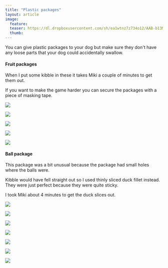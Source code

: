 ```yaml
---
title: "Plastic packages"
layout: article
image:
  feature:
  teaser: https://dl.dropboxusercontent.com/sh/ea1wtnz7z734o12/AAB-b13MaZxoIMLEiYY0xgAYa/aktivointi/muovipakkaukset/DS36413-800px.jpg
  thumb:
---
```


You can give plastic packages to your dog but make sure they don't have any loose parts that your dog could accidentally swallow.

#### Fruit packages

When I put some kibble in these it takes Miki a couple of minutes to get them out.

If you want to make the game harder you can secure the packages with a piece of masking tape.

[![](https://dl.dropboxusercontent.com/sh/ea1wtnz7z734o12/AACZoly8de36VSEy1Av2W3oUa/aktivointi/muovipakkaukset/DS36399-800px.jpg)](https://dl.dropboxusercontent.com/sh/ea1wtnz7z734o12/AAB5s9zEfpdK6acze0r-lrCza/aktivointi/muovipakkaukset/DS36399.jpg)

[![](https://dl.dropboxusercontent.com/sh/ea1wtnz7z734o12/AAD7VyfHOYzaiMGo2u1VMQgxa/aktivointi/muovipakkaukset/DS36397-800px.jpg)](https://dl.dropboxusercontent.com/sh/ea1wtnz7z734o12/AAD3aEmH-QixYeYPOj2-uTAKa/aktivointi/muovipakkaukset/DS36397.jpg)

[![](https://dl.dropboxusercontent.com/sh/ea1wtnz7z734o12/AACbcPUcenUcbuT-0mOA_QrQa/aktivointi/muovipakkaukset/DS36405-800px.jpg)](https://dl.dropboxusercontent.com/sh/ea1wtnz7z734o12/AAARMcd4SRSmueuIu8kVsJYJa/aktivointi/muovipakkaukset/DS36405.jpg)

[![](https://dl.dropboxusercontent.com/sh/ea1wtnz7z734o12/AAB-b13MaZxoIMLEiYY0xgAYa/aktivointi/muovipakkaukset/DS36413-800px.jpg)](https://dl.dropboxusercontent.com/sh/ea1wtnz7z734o12/AADKwj5f6-FgkL1LXQTVmEg9a/aktivointi/muovipakkaukset/DS36413.jpg)

[![](https://dl.dropboxusercontent.com/sh/ea1wtnz7z734o12/AAAqSrGcB-NsJcyHkY8V4SPRa/aktivointi/muovipakkaukset/DS36463-800px.jpg)](https://dl.dropboxusercontent.com/sh/ea1wtnz7z734o12/AAAlBdRc1lggT4x-xLjKbrGEa/aktivointi/muovipakkaukset/DS36463.jpg)

#### Ball package

This package was a bit unusual because the package had small holes where the balls were.

Kibble would have fell straight out so I used thinly sliced duck fillet instead. They were just perfect because they were quite sticky.

I took Miki about 4 minutes to get the duck slices out.

[![](https://dl.dropboxusercontent.com/sh/ea1wtnz7z734o12/AAACRZIPJ7dtCTzuoPSQN-Spa/aktivointi/muovipakkaukset/DS21987-800px.jpg)](https://dl.dropboxusercontent.com/sh/ea1wtnz7z734o12/AAATIBfcBT6wbi2jXFhX0NaJa/aktivointi/muovipakkaukset/DS21987.jpg)

[![](https://dl.dropboxusercontent.com/sh/ea1wtnz7z734o12/AACZYthyVXGMxp4eW_yHRMVUa/aktivointi/muovipakkaukset/DS22003-800px.jpg)](https://dl.dropboxusercontent.com/sh/ea1wtnz7z734o12/AAB-2EDvbwnGjqFq4pQJA1VMa/aktivointi/muovipakkaukset/DS22003.jpg)

[![](https://dl.dropboxusercontent.com/sh/ea1wtnz7z734o12/AACegc_j3l8YCbhExaRsns5aa/aktivointi/muovipakkaukset/DS22062-800px.jpg)](https://dl.dropboxusercontent.com/sh/ea1wtnz7z734o12/AADrhjBTM3XINpA4Y6Cbp_XLa/aktivointi/muovipakkaukset/DS22062.jpg)

[![](https://dl.dropboxusercontent.com/sh/ea1wtnz7z734o12/AAD8UH6KiEWNcVSfmRr_eI4wa/aktivointi/muovipakkaukset/DS22068-800px.jpg)](https://dl.dropboxusercontent.com/sh/ea1wtnz7z734o12/AAB00hKUHNQxz3x4lw-Xz-Mma/aktivointi/muovipakkaukset/DS22068.jpg)

[![](https://dl.dropboxusercontent.com/sh/ea1wtnz7z734o12/AAD_8PRvqoK91jWbmn83z1Rta/aktivointi/muovipakkaukset/DS22150-800px.jpg)](https://dl.dropboxusercontent.com/sh/ea1wtnz7z734o12/AACy_ZHiR2BQ5_XlIdB_RflGa/aktivointi/muovipakkaukset/DS22150.jpg)

[![](https://dl.dropboxusercontent.com/sh/ea1wtnz7z734o12/AADLnuzgUtDu640z5RLWzRbka/aktivointi/muovipakkaukset/DS22171-800px.jpg)](https://dl.dropboxusercontent.com/sh/ea1wtnz7z734o12/AACPutormVE5PM47FqOpnGxCa/aktivointi/muovipakkaukset/DS22171.jpg)

[![](https://dl.dropboxusercontent.com/sh/ea1wtnz7z734o12/AABD4ubRYctP_6ev9YXaCbfJa/aktivointi/muovipakkaukset/DS22184-800px.jpg)](https://dl.dropboxusercontent.com/sh/ea1wtnz7z734o12/AADK_WUo27-YHl7gChXulpEpa/aktivointi/muovipakkaukset/DS22184.jpg)

